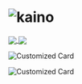 # ![kaino](https://media-exp1.licdn.com/dms/image/C5616AQHENJndD4RwcQ/profile-displaybackgroundimage-shrink_350_1400/0/1540069760784?e=1613606400&v=beta&t=_uPZsFD2NU5Ce3HAHqwwIFAThmkDOGwpp7SY174iNcQ)


<a href="https://github.com/kainovaii">
  <img align="center" src="https://github-readme-stats.vercel.app/api?username=kainovaii&show_icons=true&line_height=27&count_private=true&title_color=ffffff&text_color=c9cacc&icon_color=2bbc8a&bg_color=1d1f21">
</a>

<a href="https://github.com/kainovaii">
  <img align="center" src="https://github-readme-stats.vercel.app/api/top-langs/?username=kainovaii&title_color=ffffff&text_color=c9cacc&icon_color=2bbc8a&bg_color=1d1f21">
</a>



![Customized Card](https://github-readme-stats.vercel.app/api/pin?username=kainovaii&repo=instagram-filter&title_color=fff&icon_color=f9f9f9&text_color=9f9f9f&bg_color=151515)

![Customized Card](https://github-readme-stats.vercel.app/api/pin?username=kainovaii&repo=instagram-filter&title_color=fff&icon_color=f9f9f9&text_color=9f9f9f&bg_color=151515)
